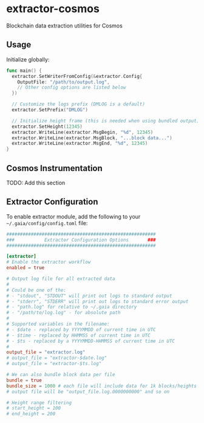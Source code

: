 # extractor-cosmos

Blockchain data extraction utilities for Cosmos

## Usage

Initialize globally:

```go
func main() {
  extractor.SetWriterFromConfig(&extractor.Config{
    OutputFile: "/path/to/output.log",
    // Other config options are listed below
  })

  // Customize the logs prefix (DMLOG is a default)
  extractor.SetPrefix("DMLOG")

  // Initialize height frame (this is needed when using bundled output) and write block data
  extractor.SetHeight(12345)
  extractor.WriteLine(extractor.MsgBegin, "%d", 12345)
  extractor.WriteLine(extractor.MsgBlock, "...block data...")
  extractor.WriteLine(extractor.MsgEnd, "%d", 12345)
}
```

## Cosmos Instrumentation

TODO: Add this section

## Extractor Configuration

To enable extractor module, add the following to your `~/.gaia/config/config.toml` file:

```toml
#######################################################
###           Extractor Configuration Options       ###
#######################################################

[extractor]
# Enable the extractor workflow
enabled = true

# Output log file for all extracted data
#
# Could be one of the:
# - "stdout", "STDOUT" will print out logs to standard output
# - "stderr", "STDERR" will print out logs to standard error output
# - "path.log" for relative to ~/.gaia directory
# - "/path/to/log.log" - for absolute path
#
# Supported variables in the filename:
# - $date - replaced by YYYYMMDD of current time in UTC
# - $time - replaced by HHMMSS of current time in UTC
# - $ts - replaced by a YYYYMMDD-HHMMSS of current time in UTC
#
output_file = "extractor.log"
# output_file = "extractor-$date.log"
# output_file = "extractor-$ts.log"

# We can also bundle block data per file
bundle = true
bundle_size = 1000 # each file will include data for 1k blocks/heights
# output file will be "output_file.log.0000000000" and so on

# Height range filtering
# start_height = 100
# end_height = 200
```
